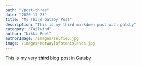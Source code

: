 ```yaml
---
path: "/post-three"
date: "2020-11-23"
title: "My Third Gatsby Post"
description: "This is my third markdown post with gatsby"
category: "Tailwind"
author: "Nikki Peel"
authorImage: /images/selfie3.jpg
image: /images/norwaylofotenislands.jpg
---
```


This is my very **third** blog post in Gatsby